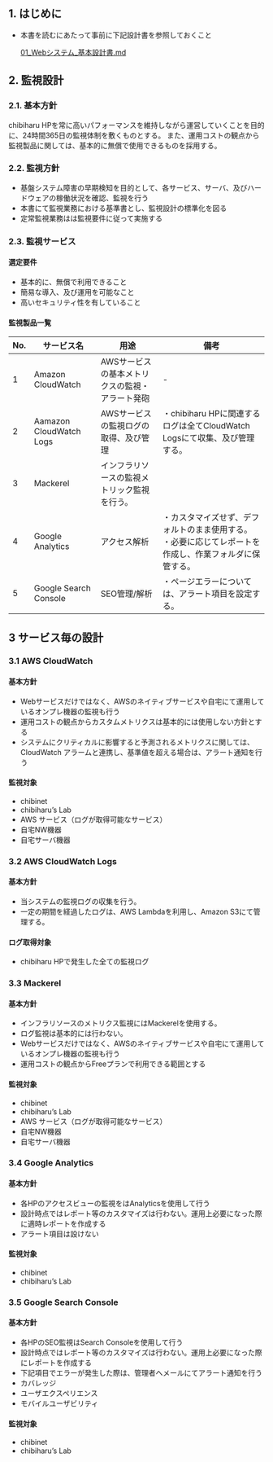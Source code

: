 ## 1. はじめに
+ 本書を読むにあたって事前に下記設計書を参照しておくこと

  [01_Webシステム_基本設計書.md](https://github.com/chibiharu/Public-Documents/blob/master/02_Web%E3%82%B5%E3%82%A4%E3%83%88_%E8%A8%AD%E8%A8%88%E6%9B%B8/01_Web%E3%82%B7%E3%82%B9%E3%83%86%E3%83%A0_%E5%9F%BA%E6%9C%AC%E8%A8%AD%E8%A8%88%E6%9B%B8.md)

## 2.  監視設計
### 2.1. 基本方針
chibiharu HPを常に高いパフォーマンスを維持しながら運営していくことを目的に、24時間365日の監視体制を敷くものとする。
また、運用コストの観点から監視製品に関しては、基本的に無償で使用できるものを採用する。

### 2.2. 監視方針
+ 基盤システム障害の早期検知を目的として、各サービス、サーバ、及びハードウェアの稼働状況を確認、監視を行う
+ 本書にて監視業務における基準書とし、監視設計の標準化を図る
+ 定常監視業務はは監視要件に従って実施する

### 2.3. 監視サービス
#### 選定要件
+ 基本的に、無償で利用できること
+ 簡易な導入、及び運用を可能なこと
+ 高いセキュリティ性を有していること

#### 監視製品一覧
No.|サービス名|用途|備考
--|--|--|--
1|Amazon CloudWatch|AWSサービスの基本メトリクスの監視・アラート発砲|-
2|Aamazon CloudWatch Logs|AWSサービスの監視ログの取得、及び管理|・chibiharu HPに関連するログは全てCloudWatch Logsにて収集、及び管理する。
3|Mackerel|インフラリソースの監視メトリック監視を行う。
4|Google Analytics|アクセス解析|・カスタマイズせず、デフォルトのまま使用する。<br>・必要に応じてレポートを作成し、作業フォルダに保管する。
5|Google Search Console|SEO管理/解析|・ページエラーについては、アラート項目を設定する。

## 3 サービス毎の設計
### 3.1 AWS CloudWatch
#### 基本方針
+	Webサービスだけではなく、AWSのネイティブサービスや自宅にて運用しているオンプレ機器の監視も行う
+	運用コストの観点からカスタムメトリクスは基本的には使用しない方針とする
+	システムにクリティカルに影響すると予測されるメトリクスに関しては、CloudWatch アラームと連携し、基準値を超える場合は、アラート通知を行う

#### 監視対象
+ chibinet
+ chibiharu’s Lab
+ AWS サービス（ログが取得可能なサービス）
+ 自宅NW機器
+ 自宅サーバ機器

### 3.2 AWS CloudWatch Logs
#### 基本方針
+	当システムの監視ログの収集を行う。
+ 一定の期間を経過したログは、AWS Lambdaを利用し、Amazon S3にて管理する。

#### ログ取得対象
+	chibiharu HPで発生した全ての監視ログ

### 3.3 Mackerel
#### 基本方針
+	インフラリソースのメトリクス監視にはMackerelを使用する。
+ ログ監視は基本的には行わない。
+	Webサービスだけではなく、AWSのネイティブサービスや自宅にて運用しているオンプレ機器の監視も行う
+	運用コストの観点からFreeプランで利用できる範囲とする

#### 監視対象
+ chibinet
+ chibiharu’s Lab
+ AWS サービス（ログが取得可能なサービス）
+ 自宅NW機器
+ 自宅サーバ機器

### 3.4 Google Analytics
#### 基本方針
+ 各HPのアクセスビューの監視をはAnalyticsを使用して行う
+	設計時点ではレポート等のカスタマイズは行わない。運用上必要になった際に適時レポートを作成する
+ アラート項目は設けない

#### 監視対象
+ chibinet
+ chibiharu’s Lab

### 3.5 Google Search Console
#### 基本方針
+ 各HPのSEO監視はSearch Consoleを使用して行う
+	設計時点ではレポート等のカスタマイズは行わない。運用上必要になった際にレポートを作成する
+	下記項目でエラーが発生した際は、管理者へメールにてアラート通知を行う
  +	カバレッジ
  +	ユーザエクスペリエンス
  + モバイルユーザビリティ

#### 監視対象
+ chibinet
+ chibiharu’s Lab
